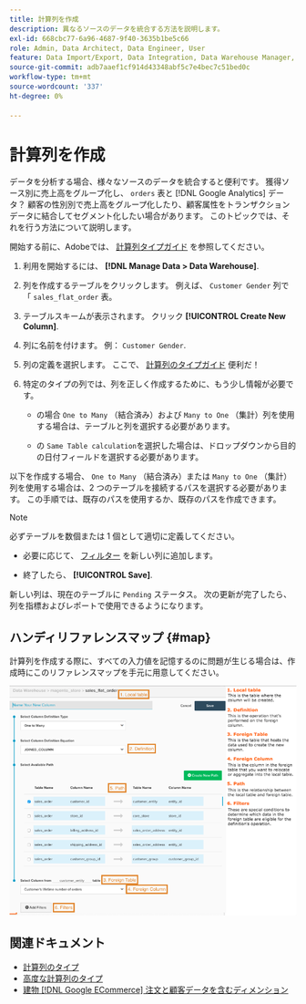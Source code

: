 ```yaml
---
title: 計算列を作成
description: 異なるソースのデータを統合する方法を説明します。
exl-id: 668cbc77-6a96-4687-9f40-3635b1be5c66
role: Admin, Data Architect, Data Engineer, User
feature: Data Import/Export, Data Integration, Data Warehouse Manager, Commerce Tables
source-git-commit: adb7aaef1cf914d43348abf5c7e4bec7c51bed0c
workflow-type: tm+mt
source-wordcount: '337'
ht-degree: 0%

---
```


# 計算列を作成

データを分析する場合、様々なソースのデータを統合すると便利です。 獲得ソース別に売上高をグループ化し、 `orders` 表と [!DNL Google Analytics] データ？ 顧客の性別別で売上高をグループ化したり、顧客属性をトランザクションデータに結合してセグメント化したい場合があります。 このトピックでは、それを行う方法について説明します。

開始する前に、Adobeでは、 [計算列タイプガイド](../../data-analyst/data-warehouse-mgr/calc-column-types.md) を参照してください。

1. 利用を開始するには、 **[!DNL Manage Data > Data Warehouse]**.

1. 列を作成するテーブルをクリックします。 例えば、 `Customer Gender` 列で「 `sales_flat_order` 表。

1. テーブルスキームが表示されます。 クリック **[!UICONTROL Create New Column]**.

1. 列に名前を付けます。 例： `Customer Gender`.

1. 列の定義を選択します。 ここで、 [計算列のタイプガイド](../data-warehouse-mgr/calc-column-types.md) 便利だ！

1. 特定のタイプの列では、列を正しく作成するために、もう少し情報が必要です。

   * の場合 `One to Many` （結合済み）および `Many to One` （集計）列を使用する場合は、テーブルと列を選択する必要があります。

   * の `Same Table calculation`を選択した場合は、ドロップダウンから目的の日付フィールドを選択する必要があります。

以下を作成する場合、 `One to Many` （結合済み）または `Many to One` （集計）列を使用する場合は、2 つのテーブルを接続するパスを選択する必要があります。 この手順では、既存のパスを使用するか、既存のパスを作成できます。

>[!NOTE]
>
>必ずテーブルを数個または 1 個として適切に定義してください。

* 必要に応じて、 [フィルター](../../data-user/reports/ess-manage-data-filters.md) を新しい列に追加します。

* 終了したら、 **[!UICONTROL Save]**.

新しい列は、現在のテーブルに `Pending` ステータス。 次の更新が完了したら、列を指標およびレポートで使用できるようになります。

## ハンディリファレンスマップ {#map}

計算列を作成する際に、すべての入力値を記憶するのに問題が生じる場合は、作成時にこのリファレンスマップを手元に用意してください。

![](../../assets/Calculated_Columns_Example.png)

## 関連ドキュメント

* [計算列のタイプ](../data-warehouse-mgr/calc-column-types.md)
* [高度な計算列のタイプ](../data-warehouse-mgr/adv-calc-columns.md)
* [建物 [!DNL Google ECommerce] 注文と顧客データを含むディメンション](../data-warehouse-mgr/bldg-google-ecomm-dim.md)
